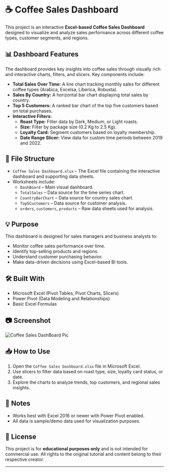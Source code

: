 # ☕ Coffee Sales Dashboard

This project is an interactive **Excel-based Coffee Sales Dashboard** designed to visualize and analyze sales performance across different coffee types, customer segments, and regions.

## 📊 Dashboard Features

The dashboard provides key insights into coffee sales through visually rich and interactive charts, filters, and slicers. Key components include:

- **Total Sales Over Time:** A line chart tracking monthly sales for different coffee types (Arabica, Excelsa, Liberica, Robusta).
- **Sales By Country:** A horizontal bar chart displaying total sales by country.
- **Top 5 Customers:** A ranked bar chart of the top five customers based on total purchases.
- **Interactive Filters:**
  - **Roast Type:** Filter data by Dark, Medium, or Light roasts.
  - **Size:** Filter by package size (0.2 Kg to 2.5 Kg).
  - **Loyalty Card:** Segment customers based on loyalty membership.
  - **Date Range Slicer:** View data for custom time periods between 2019 and 2022.

## 📁 File Structure

- `Coffee Sales Dashboard.xlsx` – The Excel file containing the interactive dashboard and supporting data sheets.
- Worksheets include:
  - `DashBoard` – Main visual dashboard.
  - `TotalSales` – Data source for the time series chart.
  - `CountryBarChart` – Data source for country sales chart.
  - `Top5Customers` – Data source for customer analysis.
  - `orders`, `customers`, `products` – Raw data sheets used for analysis.

## 💡 Purpose

This dashboard is designed for sales managers and business analysts to:

- Monitor coffee sales performance over time.
- Identify top-selling products and regions.
- Understand customer purchasing behavior.
- Make data-driven decisions using Excel-based BI tools.

## 🛠 Built With

- Microsoft Excel (Pivot Tables, Pivot Charts, Slicers)
- Power Pivot (Data Modeling and Relationships)
- Basic Excel Formulas

## 📷 Screenshot

![Coffee Sales DashBoard Pic](https://github.com/user-attachments/assets/cbad037c-d1e4-47ac-a320-0f233fb86ab8)

## 📥 How to Use

1. Open the `Coffee Sales Dashboard.xlsx` file in Microsoft Excel.
2. Use slicers to filter data based on roast type, size, loyalty card status, or date.
3. Explore the charts to analyze trends, top customers, and regional sales insights.

## 📌 Notes

- Works best with Excel 2016 or newer with Power Pivot enabled.
- All data is sample/demo data used for visualization purposes.

## 📃 License

This project is for **educational purposes only** and is not intended for commercial use. All rights to the original tutorial and content belong to their respective creator.

---

